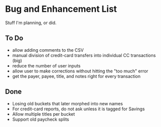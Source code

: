 # Bug and Enhancement List

Stuff I'm planning, or did.

## To Do

- allow adding comments to the CSV
- manual division of credit-card transfers into individual CC transactions (big)
- reduce the number of user inputs
- allow user to make corrections without hitting the "too much" error
- get the payer, payee, title, and notes right for every transaction

## Done

- Losing old buckets that later morphed into new names
- For credit-card reports, do not ask unless it is tagged for Savings
- Allow multiple titles per bucket
- Support old paycheck splits
